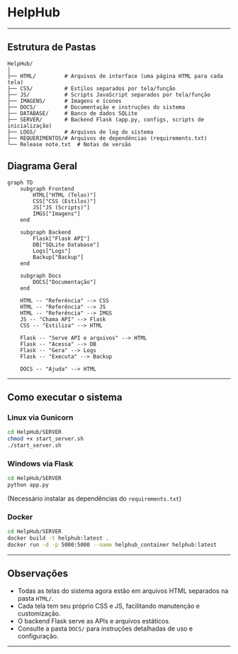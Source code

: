 # HelpHub

---

## Estrutura de Pastas

```
HelpHub/
│
├── HTML/         # Arquivos de interface (uma página HTML para cada tela)
├── CSS/          # Estilos separados por tela/função
├── JS/           # Scripts JavaScript separados por tela/função
├── IMAGENS/      # Imagens e ícones
├── DOCS/         # Documentação e instruções do sistema
├── DATABASE/     # Banco de dados SQLite
├── SERVER/       # Backend Flask (app.py, configs, scripts de inicialização)
├── LOGS/         # Arquivos de log do sistema
├── REQUERIMENTOS/# Arquivos de dependências (requirements.txt)
└── Release note.txt  # Notas de versão
```

## Diagrama Geral

```mermaid
graph TD
    subgraph Frontend
        HTML["HTML (Telas)"]
        CSS["CSS (Estilos)"]
        JS["JS (Scripts)"]
        IMGS["Imagens"]
    end

    subgraph Backend
        Flask["Flask API"]
        DB["SQLite Database"]
        Logs["Logs"]
        Backup["Backup"]
    end

    subgraph Docs
        DOCS["Documentação"]
    end

    HTML -- "Referência" --> CSS
    HTML -- "Referência" --> JS
    HTML -- "Referência" --> IMGS
    JS -- "Chama API" --> Flask
    CSS -- "Estiliza" --> HTML

    Flask -- "Serve API e arquivos" --> HTML
    Flask -- "Acessa" --> DB
    Flask -- "Gera" --> Logs
    Flask -- "Executa" --> Backup

    DOCS -- "Ajuda" --> HTML
```

---

## Como executar o sistema

### Linux via Gunicorn

```sh
cd HelpHub/SERVER
chmod +x start_server.sh
./start_server.sh
```

### Windows via Flask

```sh
cd HelpHub/SERVER
python app.py
```

(Necessário instalar as dependências do `requirements.txt`)

### Docker

```sh
cd HelpHub/SERVER
docker build -t helphub:latest .
docker run -d -p 5000:5000 --name helphub_container helphub:latest
```

---

## Observações

- Todas as telas do sistema agora estão em arquivos HTML separados na pasta `HTML/`.
- Cada tela tem seu próprio CSS e JS, facilitando manutenção e customização.
- O backend Flask serve as APIs e arquivos estáticos.
- Consulte a pasta `DOCS/` para instruções detalhadas de uso e configuração.

---
